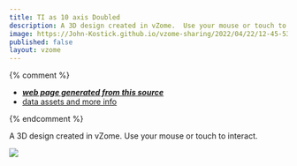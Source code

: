 ```yaml
---
title: TI as 10 axis Doubled
description: A 3D design created in vZome.  Use your mouse or touch to interact.
image: https://John-Kostick.github.io/vzome-sharing/2022/04/22/12-45-53-TI-as-10-axis-Doubled/TI-as-10-axis-Doubled.png
published: false
layout: vzome
---
```


{% comment %}
 - [***web page generated from this source***](https://John-Kostick.github.io/vzome-sharing/2022/04/22/TI-as-10-axis-Doubled-12-45-53.html)
 - [data assets and more info](https://github.com/John-Kostick/vzome-sharing/tree/main/2022/04/22/12-45-53-TI-as-10-axis-Doubled/)
 
{% endcomment %}

A 3D design created in vZome.  Use your mouse or touch to interact.

<vzome-viewer style="width: 100%; height: 65vh;"
       src="https://John-Kostick.github.io/vzome-sharing/2022/04/22/12-45-53-TI-as-10-axis-Doubled/TI-as-10-axis-Doubled.vZome" >
  <img src="https://John-Kostick.github.io/vzome-sharing/2022/04/22/12-45-53-TI-as-10-axis-Doubled/TI-as-10-axis-Doubled.png" />
</vzome-viewer>